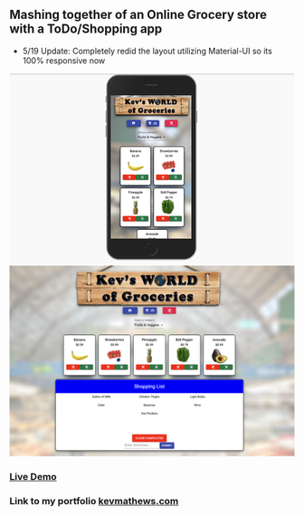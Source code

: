 ## Mashing together of an Online Grocery store with a ToDo/Shopping app

- 5/19 Update: Completely redid the layout utilizing Material-UI so its 100% responsive now
<img src='./public/img/screen2.png' />
<img src='./public/img/screen1.png' />

### [Live Demo](https://groceries.kevmathews.com/)

### Link to my portfolio [kevmathews.com](https://kevmathews.com/) 
